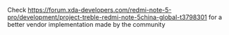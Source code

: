 Check https://forum.xda-developers.com/redmi-note-5-pro/development/project-treble-redmi-note-5china-global-t3798301 for a better vendor implementation made by the community